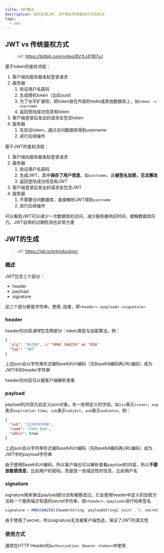 ```yaml
---
title: JWT概述
description: 如何生成JWT、JWT相比传统鉴权方式的优点
tags:
  - web
---
```


## JWT vs 传统鉴权方式

> ref: https://bilibili.com/video/BV1tJ411B7yJ

基于token的鉴权流程：

1. 客户端向服务器发起登录请求
2. 服务器
   1. 验证用户名密码
   2. 生成随机token（比如uuid）
   3. 为了水平扩展性，把token放在外部的redis或其他数据库上，如`token -> username`
   4. 返回登陆成功信息和token
3. 客户端登录后发出的请求会包含token
4. 服务器
   1. 先验证token，通过访问数据库得到username
   2. 进行后续操作

基于JWT的鉴权流程：

1. 客户端向服务器发起登录请求
2. 服务器
   1. 验证用户名密码
   2. 生成JWT，其中**保存了用户信息**，如`username`，且**被签名加密，无法篡改**
   3. 返回登陆成功信息和JWT
3. 客户端登录后发出的请求会包含JWT
4. 服务器
   1. 不需要访问数据库，直接解析JWT得到`username`
   2. 进行后续操作

可以看到JWT可以减少一次数据库的访问，减少服务器响应时间，缓解数据库压力。JWT自带的过期检测也非常方便

## JWT的生成

> ref: https://jwt.io/introduction/

### 概述

JWT包含三个部分：

- header
- payload
- signature

这三个部分都是字符串，使用`.`连接，即`<header>.<payload>.<signature>`

### header

header的内容*通常*包含两部分：token类型与加密算法。例：

```json
{
  "alg": "HS256", // "HMAC SHA256" or "RSA"
  "typ": "JWT"
}
```

上述json会以字符串形式被Base64Url编码（先Base64编码再URL编码）成为JWT中的header字符串

header的内容可以被客户端解析查看

### payload

payload的内容为自定义json对象。有一些预定义的字段，如`iss`表示`issuer`，`exp`表示`expiration time`，`sub`表示`subject`，`aud`表示`audience`。例：

```json
{
  "sub": "1234567890",
  "name": "John Doe",
  "admin": true
}
```

上述json会以字符串形式被Base64Url编码（先Base64编码再URL编码）成为JWT中的payload字符串

由于使用Base64Url编码，所以客户端也可以解析查看payload的内容，所以**不要放敏感信息**，比如用户的密码。而是放一些描述性的信息，比如用户名

### signature

signature用来保证payload部分没有被篡改过。它会使用header中定义的加密方法和一个服务端才知道的secret字符串，把`<header>.<payload>`进行哈希签名

```js
signature = HMACSHA256([headerString, payloadString].join('.'), secret)
```

由于使用了secret，所以signature无法被客户端伪造，保证了JWT的真实性

### 使用方式

通常在HTTP Header的`Authorization: Bearer <token>`中使用


